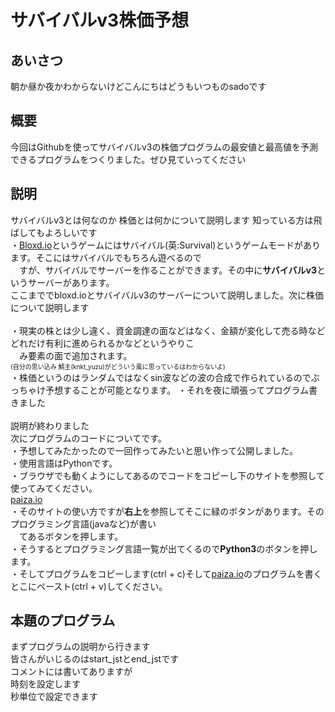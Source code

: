 <!DOCTYPE html>
<html lang = "ja">
    <head>
        <title>サバイバルv3株価予想/Bloxd</title>
        <meta charset="UTF-8">
    </head>
    <body>
        <h1>
           サバイバルv3株価予想
        </h1>
        <h2>
          あいさつ
        </h2>
        <p>
            朝か昼か夜かわからないけどこんにちはどうもいつものsadoです<br>
        </p>
        <h2>
          概要
        </h2>
        <p>
            今回はGithubを使ってサバイバルv3の株価プログラムの最安値と最高値を予測できるプログラムをつくりました。ぜひ見ていってください
        </p>
        <h2>
          説明
        </h2>
        <p>
          サバイバルv3とは何なのか 株価とは何かについて説明します 知っている方は飛ばしてもよろしいです<br>
          ・<a href= "Bloxd.io" target="_blank" >Bloxd.io</a>というゲームにはサバイバル(英:Survival)というゲームモードがあります。そこにはサバイバルでもちろん遊べるので<br>
          　すが、サバイバルでサーバーを作ることができます。その中に<strong>サバイバルv3</strong>というサーバーがあります。<br>
          ここまででbloxd.ioとサバイバルv3のサーバーについて説明しました。次に株価について説明します<br><br>
          ・現実の株とは少し違く、資金調達の面などはなく、金額が変化して売る時などどれだけ有利に進められるかなどというやりこ<br>
           　み要素の面で追加されます。<br>
           <font size="1">(自分の思い込み 鯖主(knkt_yuzu)がどういう風に思っているはわからないよ)</font><br>
          ・株価というのはランダムではなくsin波などの波の合成で作られているのでぶっちゃけ予想することが可能となります。
          ・それを夜に頑張ってプログラム書きました<br><br>
          説明が終わりました<br>
          次にプログラムのコードについてです。<br>
          ・予想してみたかったので一回作ってみたいと思い作って公開しました。<br>
          ・使用言語はPythonです。<br>
          ・ブラウザでも動くようにしてあるのでコードをコピーし下のサイトを参照して使ってみてください。<br>
          <a href= "paiza.io" target="_blank" >paiza.io</a><br>
          ・そのサイトの使い方ですが<b>右上</b>を参照してそこに緑のボタンがあります。そのプログラミング言語(javaなど)が書い<br>
          　てあるボタンを押します。<br>
          ・そうするとプログラミング言語一覧が出てくるので<strong>Python3</strong>のボタンを押します。<br>
          ・そしてプログラムをコピーします(ctrl + c)そして<a href= "paiza.io" target="_blank" >paiza.io</a>のプログラムを書くとこにペースト(ctrl + v)してください。
        </p>
        <h2>
          本題のプログラム
        </h2>
      <p>
        まずプログラムの説明から行きます<br>
        皆さんがいじるのはstart_jstとend_jstです<br>
        コメントには書いてありますが<br>
        時刻を設定します<br>
        秒単位で設定できます<br>
      </p>
<script type="text/javascript">

import math
import datetime

def f(x):
    return (
        5 * math.cos(x / math.sqrt(3500)) +
        math.cos(3 * x) +
        (2 + math.sin(x / math.sqrt(500))) *
        (math.cos(2 * x) - math.cos(x / 10) + math.sin(math.sqrt(2) * x))
    )

def g(x):
    return math.floor(30000 + 5000 * f(x / 1000000))

start_jst = datetime.datetime(2025, 8, 4, 0, 0, 0)   # 初めの時刻 年,月,日,時,分,秒 まで指定できる
start_utc = start_jst - datetime.timedelta(hours=9)

end_jst = datetime.datetime(2025, 8, 4, 23, 59, 59)  # 初めの時刻 年,月,日,時,分,秒 まで指定できる
end_utc = end_jst - datetime.timedelta(hours=9)

epoch = datetime.datetime(1970, 1, 1)

start_ms = int((start_utc - epoch).total_seconds() * 1000)
end_ms = int((end_utc - epoch).total_seconds() * 1000)

step = 1000

max_price = None
min_price = None
max_time = None
min_time = None

for x in range(start_ms, end_ms + 1, step):
    price = g(x)
    if max_price is None or price > max_price:
        max_price = price
        max_time = x
    if min_price is None or price < min_price:
        min_price = price
        min_time = x

def ms_to_jst(ms):
    utc_time = epoch + datetime.timedelta(milliseconds=ms)
    jst_time = utc_time + datetime.timedelta(hours=9)
    return jst_time

print(f"最高値: {max_price} at {ms_to_jst(max_time)} JST")
print(f"最安値: {min_price} at {ms_to_jst(min_time)} JST")

</script>
